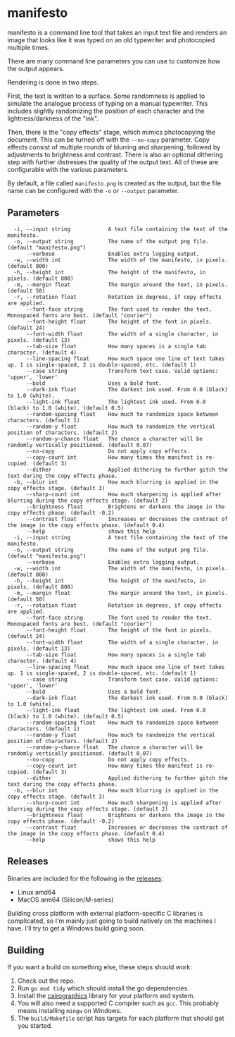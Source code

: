 # manifesto

manifesto is a command line tool that takes an input text file and renders an image that looks like it was typed on an old typewriter and photocopied multiple times.

There are many command line parameters you can use to customize how the output appears. 

Rendering is done in two steps. 

First, the text is written to a surface. Some randomness is applied to simulate the analogue process of typing on a manual typewriter. This includes slightly randomizing the position of each character and the lightness/darkness of the "ink".

Then, there is the "copy effects" stage, which mimics photocopying the document. This can be turned off with the `--no-copy` parameter. Copy effects consist of multiple rounds of blurring and sharpening, followed by adjustments to brightness and contrast. There is also an optional dithering step with further distresses the quality of the output text. All of these are configurable with the various parameters.  

By default, a file called `manifesto.png` is created as the output, but the file name can be configured with the `-o` or `--output` parameter.

## Parameters

      -i, --input string            A text file containing the text of the manifesto.
      -o, --output string           The name of the output png file. (default "manifesto.png")
          --verbose                 Enables extra logging output.
      -w, --width int               The width of the manifesto, in pixels. (default 800)
      -h, --height int              The height of the manifesto, in pixels. (default 800)
      -m, --margin float            The margin around the text, in pixels. (default 50)
      -r, --rotation float          Rotation in degrees, if copy effects are applied.
          --font-face string        The font used to render the text. Monospaced fonts are best. (default "courier")
          --font-height float       The height of the font in pixels. (default 24)
          --font-width float        The width of a single character, in pixels. (default 13)
          --tab-size float          How many spaces is a single tab character. (default 4)
          --line-spacing float      How much space one line of text takes up. 1 is single-spaced, 2 is double-spaced, etc. (default 1)
          --case string             Transform text case. Valid options: 'upper', 'lower'
          --bold                    Uses a bold font.
          --dark-ink float          The darkest ink used. From 0.0 (black) to 1.0 (white).
          --light-ink float         The lightest ink used. From 0.0 (black) to 1.0 (white). (default 0.5)
          --random-spacing float    How much to randomize space between characters. (default 1)
          --random-y float          How much to randomize the vertical position of characters. (default 2)
          --random-y-chance float   The chance a character will be randomly vertically positioned. (default 0.07)
          --no-copy                 Do not apply copy effects.
          --copy-count int          How many times the manifest is re-copied. (default 3)
          --dither                  Applied dithering to further gitch the text during the copy effects phase.
      -b, --blur int                How much blurring is applied in the copy effects stage. (default 3)
          --sharp-count int         How much sharpening is applied after blurring during the copy effects stage. (default 2)
          --brightness float        Brightens or darkens the image in the copy effects phase. (default -0.2)
          --contrast float          Increases or decreases the contrast of the image in the copy effects phase. (default 0.4)
          --help                    shows this help
      -i, --input string            A text file containing the text of the manifesto.
      -o, --output string           The name of the output png file. (default "manifesto.png")
          --verbose                 Enables extra logging output.
      -w, --width int               The width of the manifesto, in pixels. (default 800)
      -h, --height int              The height of the manifesto, in pixels. (default 800)
      -m, --margin float            The margin around the text, in pixels. (default 50)
      -r, --rotation float          Rotation in degrees, if copy effects are applied.
          --font-face string        The font used to render the text. Monospaced fonts are best. (default "courier")
          --font-height float       The height of the font in pixels. (default 24)
          --font-width float        The width of a single character, in pixels. (default 13)
          --tab-size float          How many spaces is a single tab character. (default 4)
          --line-spacing float      How much space one line of text takes up. 1 is single-spaced, 2 is double-spaced, etc. (default 1)
          --case string             Transform text case. Valid options: 'upper', 'lower'
          --bold                    Uses a bold font.
          --dark-ink float          The darkest ink used. From 0.0 (black) to 1.0 (white).
          --light-ink float         The lightest ink used. From 0.0 (black) to 1.0 (white). (default 0.5)
          --random-spacing float    How much to randomize space between characters. (default 1)
          --random-y float          How much to randomize the vertical position of characters. (default 2)
          --random-y-chance float   The chance a character will be randomly vertically positioned. (default 0.07)
          --no-copy                 Do not apply copy effects.
          --copy-count int          How many times the manifest is re-copied. (default 3)
          --dither                  Applied dithering to further gitch the text during the copy effects phase.
      -b, --blur int                How much blurring is applied in the copy effects stage. (default 3)
          --sharp-count int         How much sharpening is applied after blurring during the copy effects stage. (default 2)
          --brightness float        Brightens or darkens the image in the copy effects phase. (default -0.2)
          --contrast float          Increases or decreases the contrast of the image in the copy effects phase. (default 0.4)
          --help                    shows this help

## Releases

Binaries are included for the following in the [releases](https://github.com/bit101/manifesto/releases):

- Linux amd64
- MacOS arm64 (Silicon/M-series) 

Building cross platform with external platform-specific C libraries is complicated, so I'm mainly just going to build natively on the machines I have. I'll try to get a Windows build going soon.

## Building

If you want a build on something else, these steps should work:

1. Check out the repo.
2. Run `go mod tidy` which should install the go dependencies.
3. Install the [cairographics](https://cairographics.org) library for your platform and system.
4. You will also need a supported C compiler such as `gcc`. This probably means installing `mingw` on Windows.
5. The `build/Makefile` script has targets for each platform that should get you started.
